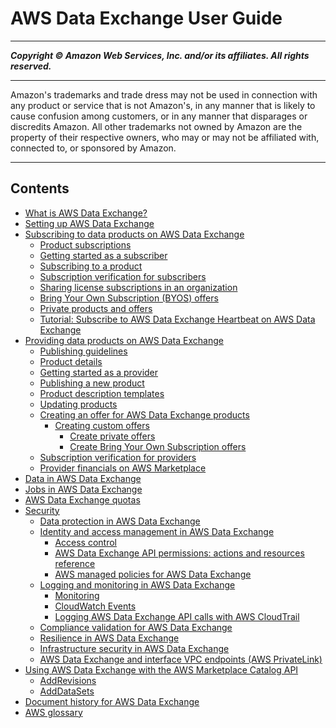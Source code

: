 # AWS Data Exchange User Guide 

-----
*****Copyright &copy; Amazon Web Services, Inc. and/or its affiliates. All rights reserved.*****

-----
Amazon's trademarks and trade dress may not be used in 
     connection with any product or service that is not Amazon's, 
     in any manner that is likely to cause confusion among customers, 
     or in any manner that disparages or discredits Amazon. All other 
     trademarks not owned by Amazon are the property of their respective
     owners, who may or may not be affiliated with, connected to, or 
     sponsored by Amazon.

-----
## Contents
+ [What is AWS Data Exchange?](what-is.md)
+ [Setting up AWS Data Exchange](setting-up.md)
+ [Subscribing to data products on AWS Data Exchange](subscribe-to-data-sets.md)
   + [Product subscriptions](product-subscriptions.md)
   + [Getting started as a subscriber](subscriber-getting-started.md)
   + [Subscribing to a product](subscribing-to-product.md)
   + [Subscription verification for subscribers](subscription-verification-sub.md)
   + [Sharing license subscriptions in an organization](organizations-sharing.md)
   + [Bring Your Own Subscription (BYOS) offers](subscribe-to-byos-offer.md)
   + [Private products and offers](subscribe-to-private-offer.md)
   + [Tutorial: Subscribe to AWS Data Exchange Heartbeat on AWS Data Exchange](heartbeat.md)
+ [Providing data products on AWS Data Exchange](providing-data-sets.md)
   + [Publishing guidelines](publishing-guidelines.md)
   + [Product details](product-details.md)
   + [Getting started as a provider](provider-getting-started.md)
   + [Publishing a new product](publishing-products.md)
   + [Product description templates](product-description-templates.md)
   + [Updating products](updating-products.md)
   + [Creating an offer for AWS Data Exchange products](prepare-offers.md)
      + [Creating custom offers](create-custom-offers.md)
         + [Create private offers](private-offer-configuration.md)
         + [Create Bring Your Own Subscription offers](create-byos-offers.md)
   + [Subscription verification for providers](subscription-verification-pro.md)
   + [Provider financials on AWS Marketplace](provider-financials.md)
+ [Data in AWS Data Exchange](data-sets.md)
+ [Jobs in AWS Data Exchange](jobs.md)
+ [AWS Data Exchange quotas](limits.md)
+ [Security](security.md)
   + [Data protection in AWS Data Exchange](data-protection.md)
   + [Identity and access management in AWS Data Exchange](auth-access.md)
      + [Access control](access-control.md)
      + [AWS Data Exchange API permissions: actions and resources reference](api-permissions-ref.md)
      + [AWS managed policies for AWS Data Exchange](security-iam-awsmanpol.md)
   + [Logging and monitoring in AWS Data Exchange](logging-and-monitoring.md)
      + [Monitoring](monitoring-overview.md)
      + [CloudWatch Events](cloudwatch-events.md)
      + [Logging AWS Data Exchange API calls with AWS CloudTrail](logging-api-calls-with-cloudtrail.md)
   + [Compliance validation for AWS Data Exchange](compliance-program-info.md)
   + [Resilience in AWS Data Exchange](disaster-recovery-resiliency.md)
   + [Infrastructure security in AWS Data Exchange](infrastructure-security.md)
   + [AWS Data Exchange and interface VPC endpoints (AWS PrivateLink)](vpc-interface-endpoints.md)
+ [Using AWS Data Exchange with the AWS Marketplace Catalog API](appendices.md)
   + [AddRevisions](add-revisions.md)
   + [AddDataSets](add-data-sets.md)
+ [Document history for AWS Data Exchange](doc-history.md)
+ [AWS glossary](glossary.md)